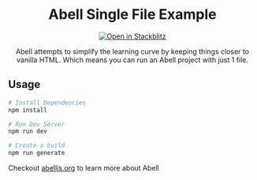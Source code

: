 <h1 align="center">Abell Single File Example</h1>

<p align="center"><a href="https://stackblitz.com/~/github.com/saurabhdaware/abell-single-file-example"><img src="https://developer.stackblitz.com/img/open_in_stackblitz.svg" / alt="Open in Stackblitz" /></b></a></p>

<p align="center">Abell attempts to simplify the learning curve by keeping things closer to vanilla HTML. Which means you can run an Abell project with just 1 file.</p>

## Usage

```sh
# Install Dependencies
npm install

# Run Dev Server
npm run dev

# Create a build
npm run generate
```

Checkout [abelljs.org](https://abelljs.org/) to learn more about Abell